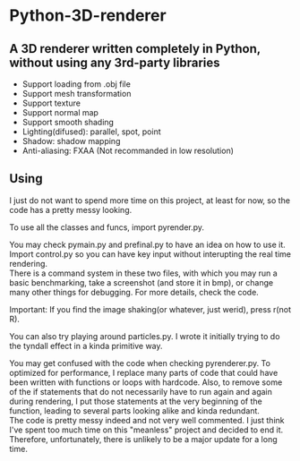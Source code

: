 # Python-3D-renderer
## A 3D renderer written completely in Python, without using any 3rd-party libraries
- Support loading from .obj file
- Support mesh transformation
- Support texture
- Support normal map
- Support smooth shading
- Lighting(difused): parallel, spot, point
- Shadow: shadow mapping
- Anti-aliasing: FXAA (Not recommanded in low resolution)

## Using
I just do not want to spend more time on this project, at least for now, so the code has a pretty messy looking.  
  
To use all the classes and funcs, import pyrender.py.  

You may check pymain.py and prefinal.py to have an idea on how to use it.  
Import control.py so you can have key input without interupting the real time rendering.  
There is a command system in these two files, with which you may run a basic 
benchmarking, take a screenshot (and store it in bmp), or change many other things
for debugging. For more details, check the code.

Important: If you find the image shaking(or whatever, just werid), press r(not R).

You can also try playing around particles.py. I wrote it initially trying to do the tyndall effect in a kinda primitive way.  
  
You may get confused with the code when checking pyrenderer.py. To optimized for performance, I replace many parts of code that could have been written with 
functions or loops with hardcode. Also, to remove some of the if statements that do not necessarily have to run again and again during rendering, I put those statements
at the very beginning of the function, leading to several parts looking alike and
kinda redundant.  
The code is pretty messy indeed and not very well commented. I just think I've spent
too much time on this "meanless" project and decided to end it. Therefore, unfortunately, there is unlikely to be a major update for a long time.

